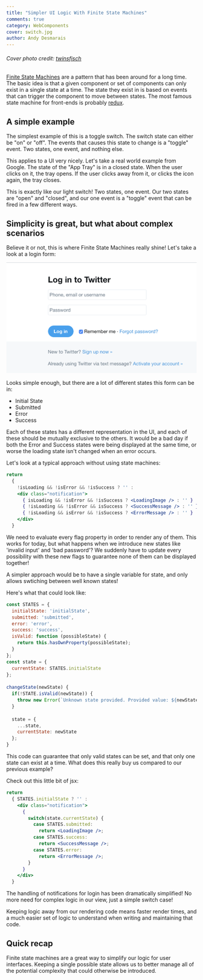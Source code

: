 ```yaml
---
title: "Simpler UI Logic With Finite State Machines"
comments: true
category: WebComponents
cover: switch.jpg
author: Andy Desmarais
---
```


###### Cover photo credit: [twinsfisch](https://unsplash.com/@twinsfisch)

[Finite State Machines](https://en.wikipedia.org/wiki/Finite-state_machine) are a pattern that has been around for a long time. The basic idea is that a given component or set of components can only exist in a single state at a time. The state they exist in is based on events that can trigger the component to move between states. The most famous state machine for front-ends is probably [redux](https://www.npmjs.com/package/redux).

## A simple example

The simplest example of this is a toggle switch. The switch state can either be "on" or "off". The events that causes this state to change is a "toggle" event. Two states, one event, and nothing else.

This applies to a UI very nicely. Let's take a real world example from Google. The state of the "App Tray" is in a closed state. When the user clicks on it, the tray opens. If the user clicks away from it, or clicks the icon again, the tray closes.

This is exactly like our light switch! Two states, one event. Our two states are "open" and "closed", and our one event is a "toggle" event that can be fired in a few different ways.

## Simplicity is great, but what about complex scenarios

Believe it or not, this is where Finite State Machines really shine! Let's take a look at a login form:

![Twitter Login Form](twitter-login-initial-state.png)

Looks simple enough, but there are a lot of different states this form can be in:

- Initial State
- Submitted
- Error
- Success

Each of these states has a different representation in the UI, and each of these should be mutually exclusive to the others. It would be a bad day if both the Error and Success states were being displayed at the same time, or worse the loading state isn't changed when an error occurs.

Let's look at a typical approach without using state machines:

```jsx
return
  {
    !isLoading && !isError && !isSuccess ? '' :
    <div class="notification">
      { isLoading && !isError && !isSuccess ? <LoadingImage /> : '' }
      { !isLoading && !isError && isSuccess ? <SuccessMessage /> : '' }
      { !isLoading && isError && !isSuccess ? <ErrorMessage /> : '' }
    </div>
  }
```

We need to evaluate every flag property in order to render any of them. This works for today, but what happens when we introduce new states like 'invalid input' and 'bad password'? We suddenly have to update every possibility with these new flags to guarantee none of them can be displayed together!

A simpler approach would be to have a single variable for state, and only allows swtiching between well known states!

Here's what that could look like:

```javascript
const STATES = {
  initialState: 'initialState',
  submitted: 'submitted',
  error: 'error',
  success: 'success',
  isValid: function (possibleState) {
    return this.hasOwnProperty(possibleState);
  }
};
const state = {
  currentState: STATES.initialState
};

changeState(newState) {
  if(!STATE.isValid(newState)) {
    throw new Error(`Unknown state provided. Provided value: ${newState}`);
  }

  state = {
    ...state,
    currentState: newState
  };
}
```

This code can guarantee that only valid states can be set, and that only one state can exist at a time. What does this really buy us compared to our previous example?

Check out this little bit of jsx:

```jsx
return
  { STATES.initialState ? '' :
    <div class="notification">
      {
        switch(state.currentState) {
          case STATES.submitted:
            return <LoadingImage />;
          case STATES.success:
            return <SuccessMessage />;
          case STATES.error:
            return <ErrorMessage />;
        }
      }
    </div>
  }
```

The handling of notifications for login has been dramatically simplified! No more need for complex logic in our view, just a simple switch case!

Keeping logic away from our rendering code means faster render times, and a much easier set of logic to understand when writing and maintaining that code.

## Quick recap

Finite state machines are a great way to simplify our logic for user interfaces. Keeping a single possible state allows us to better manage all of the potential complexity that could otherwise be introduced.
